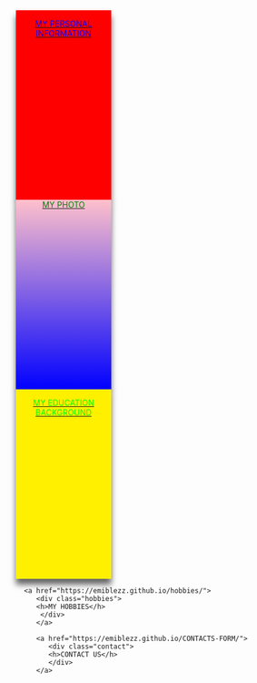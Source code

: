 
<html lang="en">
<!-- my in-line css code-->
<style>
<!-- the main div -->
.container{
   width: 100%;
   height: auto;
   display: flex;
   flex-direction: row;
   flex-wrap: wrap;
   justify-content: center;
   float: right;
} 
.bio {
background-color: red;
width:33.33%;
height:333px;
color:blue;
padding:15px 20px;
margin:0px;
box-shadow:0px 10px 10px rgba(0,0,0,0.6);
text-align: center;
box-sizing: border-box;
position: relative;

} 
.bio:hover{
background-color:green;
}
.education{
background-color: #fff000;
color:#00ff00;
padding:15px 25px;
margin:0px;
width:33.33%;
height:333px;
left: 0px;
box-shadow:0px 10px 10px rgba(0,0,0,0.6);
text-align: center;
box-sizing: border-box;
position: relative;
}
.education:hover{
background-color:pink;
}
.hobbies{
background-color: gray;
color:#fff000;
padding:15px 25px;
margin-top:0px;
width:33.33%;
height:333px;
box-shadow:0px 10px 10px rgba(0,0,0,0.6);
text-align: center;
box-sizing: border-box;
position: relative;
}
.hobbies:hover{
background-color:chocolate;
}
.contact{
background-color: purple;
color:green;
padding:15px 20px;
margin-top:0px;
width:33.33%;
height:333px;
left:0px;
box-shadow:0px 10px 10px rgba(0,0,0,0.6);
text-align: center;
box-sizing: border-box;
position: relative;
}
.contact:hover{
background-color:#000;
}
.photo{
background: linear-gradient(pink,blue);
color:green;
padding:15px 20px
margin:0px;
left: 0px;
bottom: 0px;
top:0px;
width:33.33%;
height:333px;
box-shadow:0px 10px 10px rgba(0,0,0,0.6);
text-align: center;
box-sizing: border-box;
position: relative;
}
.photo:hover{
background:gray;
}

</style>
<!-- the heading -->
<head>
   <meta charset="UTF-8">
   <link rel="shortcut icon" type="image/png" href="https://media-exp2.licdn.com/dms/image/C5603AQEjlsgLPej7wA/profile-displayphoto-shrink_200_200/0/1624454506617?e=2147483647&v=beta&t=0vVF6Jpprc4wJWm1BXVWp_OyJB-Kv1D9eGKx4Pd_big">
</head>
<!-- the body -->
<body>
<!-- this div is the main div container -->
<div class="container">
<!-- the children div begin from here -->
<a href="https://emiblezz.github.io/my-Bio-Data/">

<div class="bio">
<h>MY PERSONAL INFORMATION</h>
</div>
</a>

   <a href="https://emiblezz.github.io/my-photo/">
   <div class="photo">
   <h>MY PHOTO</h>
   </div>
   </a>
   
   <a href="https://emiblezz.github.io/my-education/">
      <div class="education">
      <h>MY EDUCATION BACKGROUND</h>
      </div>
      </a>
      
      <a href="https://emiblezz.github.io/hobbies/">
         <div class="hobbies">
         <h>MY HOBBIES</h>
          </div>
         </a>
        
         <a href="https://emiblezz.github.io/CONTACTS-FORM/">
            <div class="contact">
            <h>CONTACT US</h>
            </div>
         </a>
            
</div>
</body>
</html>
